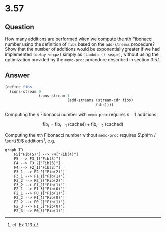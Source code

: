 # 3.57

## Question

How many additions are performed when we compute the $n$th Fibonacci number using the definition of `fibs` based on the `add-streams` procedure? Show that the number of additions would be exponentially greater if we had implemented `(delay <exp>)` simply as `(lambda () <exp>)`, without using the optimization provided by the `memo-proc` procedure described in section 3.5.1.

## Answer

```scheme
(define fibs
  (cons-stream 0
               (cons-stream 1
                            (add-streams (stream-cdr fibs)
                                         fibs))))
```

Computing the $n$ Fibonacci number with `memo-proc` requires $n - 1$ additions:

$$\text{fib}_{i} = \text{fib}_{i-1} \text{ (cached)} + \text{fib}_{i-2} \text{ (cached)}$$

Computing the $n$th Fibonacci number without `memo-proc` requires $\phi^n / \sqrt{5}$ additions[^1], e.g.

```mmermaid
graph TD
    F5["Fib(5)"] --> F4["Fib(4)"]
    F5 --> F3_1["Fib(3)"]
    F4 --> F3_2["Fib(3)"]
    F4 --> F2_1["Fib(2)"]
    F3_1 --> F2_2["Fib(2)"]
    F3_1 --> F1_1["Fib(1)"]
    F3_2 --> F2_3["Fib(2)"]
    F3_2 --> F1_2["Fib(1)"]
    F2_1 --> F1_3["Fib(0)"]
    F2_1 --> F0_1["Fib(1)"]
    F2_2 --> F1_4["Fib(0)"]
    F2_2 --> F0_2["Fib(1)"]
    F2_3 --> F1_5["Fib(0)"]
    F2_3 --> F0_3["Fib(1)"]
```

[^1]: cf. Ex 1.13.

